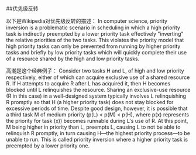 ##优先级反转

以下是Wikipedia对优先级反转的描述：
In computer science, priority inversion is a problematic scenario in scheduling in which a high priority task is indirectly preempted by a lower priority task effectively "inverting" the relative priorities of the two tasks.
This violates the priority model that high priority tasks can only be prevented from running by higher priority tasks and briefly by low priority tasks which will quickly complete their use of a resource shared by the high and low priority tasks.

高潮是这个经典例子：
Consider two tasks H and L, of high and low priority respectively, either of which can acquire exclusive use of a shared resource R. If H attempts to acquire R after L has acquired it, then H becomes blocked until L relinquishes the resource. Sharing an exclusive-use resource (R in this case) in a well-designed system typically involves L relinquishing R promptly so that H (a higher priority task) does not stay blocked for excessive periods of time. Despite good design, however, it is possible that a third task M of medium priority (p(L) < p(M) < p(H), where p(x) represents the priority for task (x)) becomes runnable during L's use of R. At this point, M being higher in priority than L, preempts L, causing L to not be able to relinquish R promptly, in turn causing H—the highest priority process—to be unable to run. This is called priority inversion where a higher priority task is preempted by a lower priority one.
